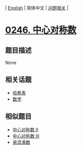 
| [English](README_EN.md) | 简体中文 | [问题相关](QUESTION.md) |
# [0246. 中心对称数](https://leetcode-cn.com/problems/strobogrammatic-number/)
## 题目描述
None
## 相关话题
- [哈希表](https://leetcode-cn.com/tag/hash-table)
- [数学](https://leetcode-cn.com/tag/math)
## 相似题目
- [中心对称数 II](../0247/README.md)
- [中心对称数 III](../0248/README.md)
- [易混淆数](../1056/README.md)
